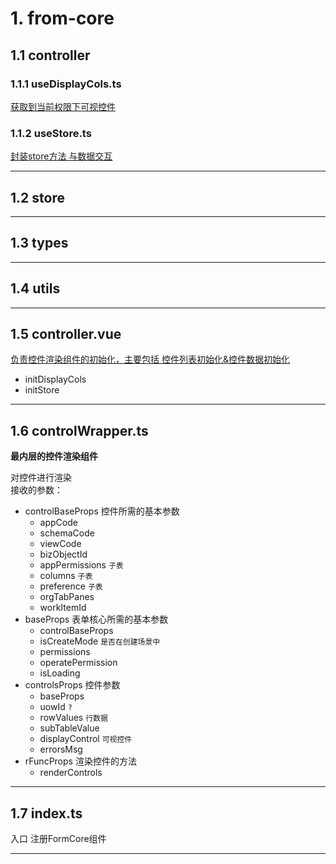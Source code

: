 # 1. from-core

## 1.1 controller
### 1.1.1 useDisplayCols.ts
<u>获取到当前权限下可视控件</u>

### 1.1.2 useStore.ts
<u>封装store方法 与数据交互</u>
***

## 1.2 store

***
## 1.3 types
***
## 1.4 utils
***
## 1.5 **controller.vue**


<u>负责控件渲染组件的初始化，主要包括 控件列表初始化&控件数据初始化</u>

- initDisplayCols
- initStore
***
## 1.6 **controlWrapper.ts** 

**最内层的控件渲染组件**

对控件进行渲染  
接收的参数：
- controlBaseProps 控件所需的基本参数
  - appCode
  - schemaCode
  - viewCode
  - bizObjectId
  - appPermissions `子表`
  - columns `子表`
  - preference `子表`
  - orgTabPanes
  - workItemId
- baseProps 表单核心所需的基本参数
  - controlBaseProps
  - isCreateMode `是否在创建场景中`
  - permissions
  - operatePermission
  - isLoading
- controlsProps 控件参数
  - baseProps
  - uowId `?`
  - rowValues `行数据`
  - subTableValue 
  - displayControl `可视控件`
  - errorsMsg
- rFuncProps 渲染控件的方法
  - renderControls

***
## 1.7 index.ts
 入口 注册FormCore组件

 ***